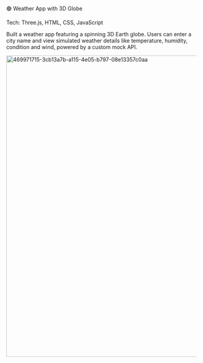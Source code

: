 🟢 Weather App with 3D Globe

Tech: Three.js, HTML, CSS, JavaScript

Built a weather app featuring a spinning 3D Earth globe. Users can enter a city name and view simulated weather details like temperature, humidity, condition and wind, powered by a custom mock API.

<img width="1384" height="797" alt="469971715-3cb13a7b-a115-4e05-b797-08e13357c0aa" src="https://github.com/user-attachments/assets/d44883dd-2286-4075-a8b0-0c5cbe2749d5" />
